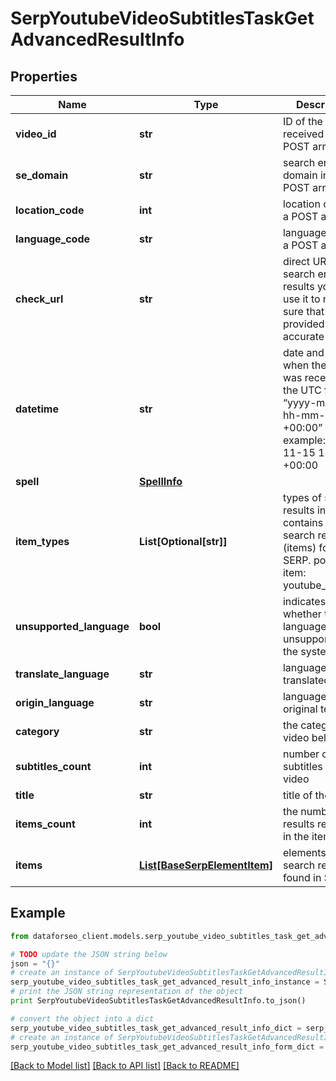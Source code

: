 # SerpYoutubeVideoSubtitlesTaskGetAdvancedResultInfo


## Properties

Name | Type | Description | Notes
------------ | ------------- | ------------- | -------------
**video_id** | **str** | ID of the video received in a POST array | [optional] 
**se_domain** | **str** | search engine domain in a POST array | [optional] 
**location_code** | **int** | location code in a POST array | [optional] 
**language_code** | **str** | language code in a POST array | [optional] 
**check_url** | **str** | direct URL to search engine results you can use it to make sure that we provided accurate results | [optional] 
**datetime** | **str** | date and time when the result was received in the UTC format: “yyyy-mm-dd hh-mm-ss +00:00” example: 2019-11-15 12:57:46 +00:00 | [optional] 
**spell** | [**SpellInfo**](SpellInfo.md) |  | [optional] 
**item_types** | **List[Optional[str]]** | types of search results in SERP contains types of search results (items) found in SERP. possible item: youtube_subtitles | [optional] 
**unsupported_language** | **bool** | indicates whether the language is unsupported by the system | [optional] 
**translate_language** | **str** | language code of translated text | [optional] 
**origin_language** | **str** | language code of original text | [optional] 
**category** | **str** | the category the video belongs to | [optional] 
**subtitles_count** | **int** | number of subtitles in the video | [optional] 
**title** | **str** | title of the video | [optional] 
**items_count** | **int** | the number of results returned in the items array | [optional] 
**items** | [**List[BaseSerpElementItem]**](BaseSerpElementItem.md) | elements of search results found in SERP | [optional] 

## Example

```python
from dataforseo_client.models.serp_youtube_video_subtitles_task_get_advanced_result_info import SerpYoutubeVideoSubtitlesTaskGetAdvancedResultInfo

# TODO update the JSON string below
json = "{}"
# create an instance of SerpYoutubeVideoSubtitlesTaskGetAdvancedResultInfo from a JSON string
serp_youtube_video_subtitles_task_get_advanced_result_info_instance = SerpYoutubeVideoSubtitlesTaskGetAdvancedResultInfo.from_json(json)
# print the JSON string representation of the object
print SerpYoutubeVideoSubtitlesTaskGetAdvancedResultInfo.to_json()

# convert the object into a dict
serp_youtube_video_subtitles_task_get_advanced_result_info_dict = serp_youtube_video_subtitles_task_get_advanced_result_info_instance.to_dict()
# create an instance of SerpYoutubeVideoSubtitlesTaskGetAdvancedResultInfo from a dict
serp_youtube_video_subtitles_task_get_advanced_result_info_form_dict = serp_youtube_video_subtitles_task_get_advanced_result_info.from_dict(serp_youtube_video_subtitles_task_get_advanced_result_info_dict)
```
[[Back to Model list]](../README.md#documentation-for-models) [[Back to API list]](../README.md#documentation-for-api-endpoints) [[Back to README]](../README.md)


